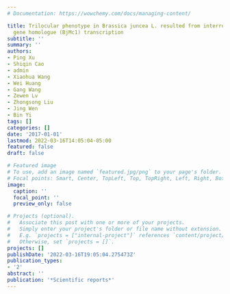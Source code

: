 ```yaml
---
# Documentation: https://wowchemy.com/docs/managing-content/

title: Trilocular phenotype in Brassica juncea L. resulted from interruption of CLAVATA1
  gene homologue (BjMc1) transcription
subtitle: ''
summary: ''
authors:
- Ping Xu
- Shiqin Cao
- admin
- Xiaohua Wang
- Wei Huang
- Gang Wang
- Zewen Lv
- Zhongsong Liu
- Jing Wen
- Bin Yi
tags: []
categories: []
date: '2017-01-01'
lastmod: 2022-03-16T14:05:04-05:00
featured: false
draft: false

# Featured image
# To use, add an image named `featured.jpg/png` to your page's folder.
# Focal points: Smart, Center, TopLeft, Top, TopRight, Left, Right, BottomLeft, Bottom, BottomRight.
image:
  caption: ''
  focal_point: ''
  preview_only: false

# Projects (optional).
#   Associate this post with one or more of your projects.
#   Simply enter your project's folder or file name without extension.
#   E.g. `projects = ["internal-project"]` references `content/project/deep-learning/index.md`.
#   Otherwise, set `projects = []`.
projects: []
publishDate: '2022-03-16T19:05:04.275473Z'
publication_types:
- '2'
abstract: ''
publication: '*Scientific reports*'
---
```

